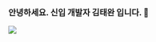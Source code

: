 ### 안녕하세요. 신입 개발자 김태완 입니다. 👋

<img src="https://img.shields.io/badge/Android-3DDC84?style=flat-square&logo=Android&logoColor=white"/>

<!--
**twn2021/twn2021** is a ✨ _special_ ✨ repository because its `README.md` (this file) appears on your GitHub profile.

Here are some ideas to get you started:

- 🔭 I’m currently working on ...
- 🌱 I’m currently learning ...
- 👯 I’m looking to collaborate on ...
- 🤔 I’m looking for help with ...
- 💬 Ask me about ...
- 📫 How to reach me: ...
- 😄 Pronouns: ...
- ⚡ Fun fact: ...
-->
